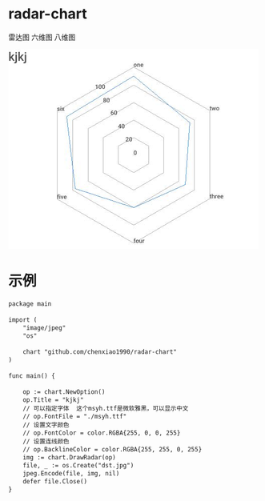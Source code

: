 # radar-chart
雷达图 六维图  八维图

![](https://raw.githubusercontent.com/chenxiao1990/radar-chart/master/example/dst.jpg)

# 示例
```
package main

import (
	"image/jpeg"
	"os"

	chart "github.com/chenxiao1990/radar-chart"
)

func main() {

	op := chart.NewOption()
	op.Title = "kjkj"
	// 可以指定字体  这个msyh.ttf是微软雅黑，可以显示中文
	// op.FontFile = "./msyh.ttf"
	// 设置文字颜色
	// op.FontColor = color.RGBA{255, 0, 0, 255}
	// 设置连线颜色
	// op.BacklineColor = color.RGBA{255, 255, 0, 255}
	img := chart.DrawRadar(op)
	file, _ := os.Create("dst.jpg")
	jpeg.Encode(file, img, nil)
	defer file.Close()
}

```

